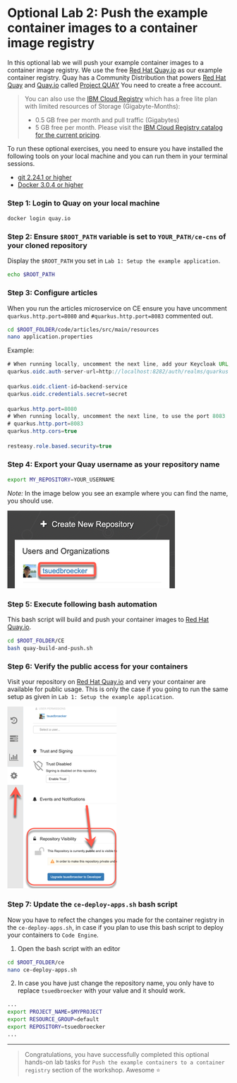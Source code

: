 # Optional Lab 2: Push the example container images to a container image registry

In this optional lab we will push your example container images to a container image registry.
We use the free [Red Hat Quay.io](https://quay.io) as our example container registry. Quay has a Community Distribution that powers [Red Hat Quay](https://www.redhat.com/en/resources/quay-datasheet) and [Quay.io](https://quay.io) called [Project QUAY](https://www.projectquay.io) You need to create a free account.

> You can also use the [IBM Cloud Registry](https://cloud.ibm.com/registry/catalog) which has a free lite plan with limited resources of Storage (Gigabyte-Months):
>
> * 0.5 GB free per month and pull traffic (Gigabytes) 
> * 5 GB free per month. Please visit the [IBM Cloud Registry catalog for the current pricing](https://cloud.ibm.com/registry/catalog).

To run these optional exercises, you need to ensure you have installed the following tools on your local machine and you can run them in your terminal sessions.

* [git 2.24.1 or higher](https://git-scm.com/book/en/v2/Getting-Started-Installing-Git)
* [Docker 3.0.4 or higher](https://www.docker.com/products/docker-desktop)

### Step 1: Login to Quay on your local machine

```sh
docker login quay.io
```

### Step 2: Ensure `$ROOT_PATH` variable is set to `YOUR_PATH/ce-cns` of your cloned repository

Display the `$ROOT_PATH` you set in `Lab 1: Setup the example application`.

```sh
echo $ROOT_PATH
```

### Step 3: Configure articles 

When you run the articles microservice on CE ensure you have uncomment `quarkus.http.port=8080` and `#quarkus.http.port=8083` commented out.

```sh
cd $ROOT_FOLDER/code/articles/src/main/resources
nano application.properties
```

Example:

```Java
# When running locally, uncomment the next line, add your Keycloak URL, must end on '/auth/realms/quarkus'
quarkus.oidc.auth-server-url=http://localhost:8282/auth/realms/quarkus

quarkus.oidc.client-id=backend-service
quarkus.oidc.credentials.secret=secret

quarkus.http.port=8080
# When running locally, uncomment the next line, to use the port 8083
# quarkus.http.port=8083
quarkus.http.cors=true

resteasy.role.based.security=true
```

### Step 4: Export your Quay username as your repository name

```sh
export MY_REPOSITORY=YOUR_USERNAME
```

_Note:_ In the image below you see an example where you can find the name, you should use.

![](images/quay-user.png)

### Step 5: Execute following bash automation

This bash script will build and push your container images to [Red Hat Quay.io](https://quay.io).

```sh
cd $ROOT_FOLDER/CE
bash quay-build-and-push.sh
```

### Step 6: Verify the public access for your containers

Visit your repository on [Red Hat Quay.io](https://quay.io) and very your container are available for public usage. This is only the case if you going to run the same setup as given in `Lab 1: Setup the example application`.

![](images/quay-public.png)

### Step 7: Update the `ce-deploy-apps.sh` bash script

Now you have to refect the changes you made for the container registry in the `ce-deploy-apps.sh`, in case if you plan to use this bash script to deploy your containers to `Code Engine`.

1. Open the bash script with an editor

```sh
cd $ROOT_FOLDER/ce
nano ce-deploy-apps.sh
``` 

2. In case you have just change the repository name, you only have to replace `tsuedbroecker` with your value and it should work.

```sh
...
export PROJECT_NAME=$MYPROJECT
export RESOURCE_GROUP=default
export REPOSITORY=tsuedbroecker
...
```

---

> Congratulations, you have successfully completed this optional hands-on lab tasks for `Push the example containers to a container registry` section of the workshop. Awesome :star: